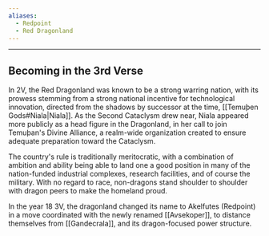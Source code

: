 ```yaml
---
aliases:
  - Redpoint
  - Red Dragonland
---
```

- - -
## Becoming in the 3rd Verse

In 2V, the Red Dragonland was known to be a strong warring nation, with its prowess stemming from a strong national incentive for technological innovation, directed from the shadows by successor at the time, [[Temuþen Gods#Niala|Niala]]. As the Second Cataclysm drew near, Niala appeared more publicly as a head figure in the Dragonland, in her call to join Temuþan's Divine Alliance, a realm-wide organization created to ensure adequate preparation toward the Cataclysm.

The country's rule is traditionally meritocratic, with a combination of ambition and ability being able to land one a good position in many of the nation-funded industrial complexes, research facilities, and of course the military. With no regard to race, non-dragons stand shoulder to shoulder with dragon peers to make the homeland proud.

In the year 18 3V, the dragonland changed its name to Akelfutes (Redpoint) in a move coordinated with the newly renamed [[Avsekoper]], to distance themselves from [[Gandecrala]], and its dragon-focused power structure.
